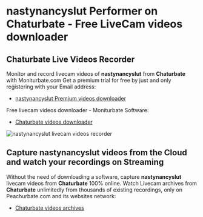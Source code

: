# nastynancyslut Performer on Chaturbate - Free LiveCam videos downloader

## Chaturbate Live Videos Recorder

Monitor and record livecam videos of **nastynancyslut** from **Chaturbate** with Moniturbate.com
Get a premium trial for free by just and only registering with your Email address:
* [nastynancyslut Premium videos downloader](https://moniturbate.com/request-demo-licence-key.html)

Free livecam videos downloader - Moniturbate Software:
* [Chaturbate videos downloader](https://moniturbate.com/moniturbate-download-software.html)

![nastynancyslut livecam videos recorder](https://peachurnet.com/templates/moniturbate-software.png)


## Capture nastynancyslut videos from the Cloud and watch your recordings on Streaming

Without the need of downloading a software, capture **nastynancyslut** livecam videos from **Chaturbate** 100% online.
Watch Livecam archives from **Chaturbate** unlimitedly from thousands of existing recordings, only on Peachurbate.com and its websites network:
* [Chaturbate videos archives](https://peachurnet.com/)